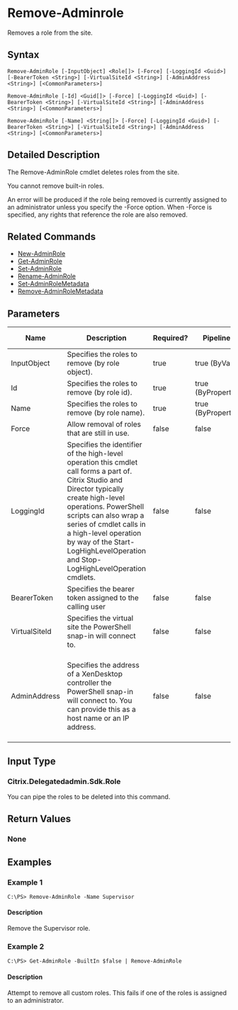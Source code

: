 ﻿
# Remove-Adminrole
Removes a role from the site.
## Syntax
```
Remove-AdminRole [-InputObject] <Role[]> [-Force] [-LoggingId <Guid>] [-BearerToken <String>] [-VirtualSiteId <String>] [-AdminAddress <String>] [<CommonParameters>]

Remove-AdminRole [-Id] <Guid[]> [-Force] [-LoggingId <Guid>] [-BearerToken <String>] [-VirtualSiteId <String>] [-AdminAddress <String>] [<CommonParameters>]

Remove-AdminRole [-Name] <String[]> [-Force] [-LoggingId <Guid>] [-BearerToken <String>] [-VirtualSiteId <String>] [-AdminAddress <String>] [<CommonParameters>]
```
## Detailed Description
The Remove-AdminRole cmdlet deletes roles from the site.

You cannot remove built-in roles.

An error will be produced if the role being removed is currently assigned to an administrator unless you specify the -Force option. When -Force is specified, any rights that reference the role are also removed.


## Related Commands

* [New-AdminRole](./New-AdminRole/)
* [Get-AdminRole](./Get-AdminRole/)
* [Set-AdminRole](./Set-AdminRole/)
* [Rename-AdminRole](./Rename-AdminRole/)
* [Set-AdminRoleMetadata](./Set-AdminRoleMetadata/)
* [Remove-AdminRoleMetadata](./Remove-AdminRoleMetadata/)
## Parameters
| Name   | Description | Required? | Pipeline Input | Default Value |
| --- | --- | --- | --- | --- |
| InputObject | Specifies the roles to remove (by role object). | true | true (ByValue) |  |
| Id | Specifies the roles to remove (by role id). | true | true (ByPropertyName) |  |
| Name | Specifies the roles to remove (by role name). | true | true (ByPropertyName) |  |
| Force | Allow removal of roles that are still in use. | false | false |  |
| LoggingId | Specifies the identifier of the high-level operation this cmdlet call forms a part of. Citrix Studio and Director typically create high-level operations. PowerShell scripts can also wrap a series of cmdlet calls in a high-level operation by way of the Start-LogHighLevelOperation and Stop-LogHighLevelOperation cmdlets. | false | false |  |
| BearerToken | Specifies the bearer token assigned to the calling user | false | false |  |
| VirtualSiteId | Specifies the virtual site the PowerShell snap-in will connect to. | false | false |  |
| AdminAddress | Specifies the address of a XenDesktop controller the PowerShell snap-in will connect to. You can provide this as a host name or an IP address. | false | false | Localhost. Once a value is provided by any cmdlet, this value becomes the default. |

## Input Type

### Citrix.Delegatedadmin.Sdk.Role
You can pipe the roles to be deleted into this command.
## Return Values

### None

## Examples

### Example 1
```
C:\PS> Remove-AdminRole -Name Supervisor
```
#### Description
Remove the Supervisor role.
### Example 2
```
C:\PS> Get-AdminRole -BuiltIn $false | Remove-AdminRole
```
#### Description
Attempt to remove all custom roles. This fails if one of the roles is assigned to an administrator.
